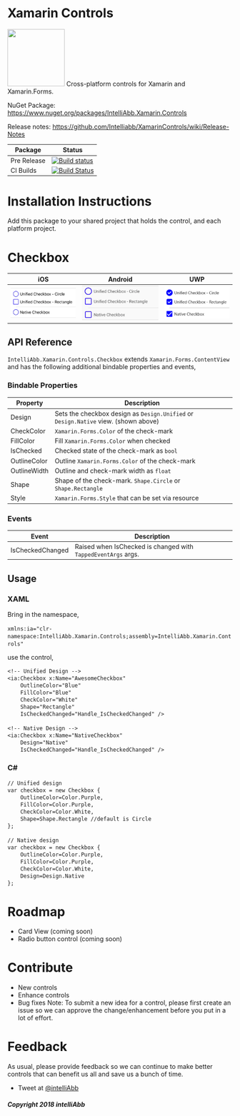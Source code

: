 # Xamarin Controls

<img src="media/XamarinControlsLogo.png" width="128" height="128"/>
Cross-platform controls for Xamarin and Xamarin.Forms.

NuGet Package: https://www.nuget.org/packages/IntelliAbb.Xamarin.Controls

Release notes: https://github.com/Intelliabb/XamarinControls/wiki/Release-Notes

Package | Status
---|---
Pre Release|[![Build status](https://intelliabb.visualstudio.com/XamarinControls/_apis/build/status/XamarinControls%20Pre-release)](https://intelliabb.visualstudio.com/XamarinControls/_build/latest?definitionId=7)
CI Builds|[![Build Status](https://intelliabb.visualstudio.com/XamarinControls/_apis/build/status/XamarinControls%20Dev)](https://intelliabb.visualstudio.com/XamarinControls/_build/latest?definitionId=6)

# Installation Instructions
Add this package to your shared project that holds the control, and each platform project.

# Checkbox

iOS | Android | UWP
---|---|---
<img src="media/ios_checkbox_native.gif"> |<img src="media/droid_checkbox_native.gif">|<img src="media/uwp_checked.png">

## API Reference
`IntelliAbb.Xamarin.Controls.Checkbox` extends `Xamarin.Forms.ContentView` and has the following additional bindable properties and events,
### Bindable Properties
Property | Description
---|---
Design | Sets the checkbox design as `Design.Unified` or `Design.Native` view. (shown above)
CheckColor | `Xamarin.Forms.Color` of the check-mark
FillColor | Fill `Xamarin.Forms.Color` when checked
IsChecked | Checked state of the check-mark as `bool`
OutlineColor | Outline `Xamarin.Forms.Color` of the check-mark
OutlineWidth | Outline and check-mark width as `float`
Shape | Shape of the check-mark. `Shape.Circle` or `Shape.Rectangle`
Style  | `Xamarin.Forms.Style` that can be set via resource

### Events
Event | Description
---|---
IsCheckedChanged | Raised when IsChecked is changed with `TappedEventArgs` args.

## Usage
### XAML
Bring in the namespace,

`xmlns:ia="clr-namespace:IntelliAbb.Xamarin.Controls;assembly=IntelliAbb.Xamarin.Controls"`

use the control,
```
<!-- Unified Design -->
<ia:Checkbox x:Name="AwesomeCheckbox"
    OutlineColor="Blue"
    FillColor="Blue"
    CheckColor="White"
    Shape="Rectangle"
    IsCheckedChanged="Handle_IsCheckedChanged" />

<!-- Native Design -->
<ia:Checkbox x:Name="NativeCheckbox"
    Design="Native"
    IsCheckedChanged="Handle_IsCheckedChanged" />
```
### C#
```
// Unified design
var checkbox = new Checkbox {
    OutlineColor=Color.Purple,
    FillColor=Color.Purple,
    CheckColor=Color.White,
    Shape=Shape.Rectangle //default is Circle
};

// Native design
var checkbox = new Checkbox {
    OutlineColor=Color.Purple,
    FillColor=Color.Purple,
    CheckColor=Color.White,
    Design=Design.Native
};
```

# Roadmap
* Card View (coming soon)
* Radio button control (coming soon)

# Contribute
* New controls
* Enhance controls
* Bug fixes
Note: To submit a new idea for a control, please first create an issue so we can approve the change/enhancement before you put in a lot of effort.

# Feedback
As usual, please provide feedback so we can continue to make better controls that can benefit us all and save us a bunch of time.
* Tweet at [@intelliAbb](www.twitter.com/intelliabb)


##### Copyright 2018 intelliAbb
